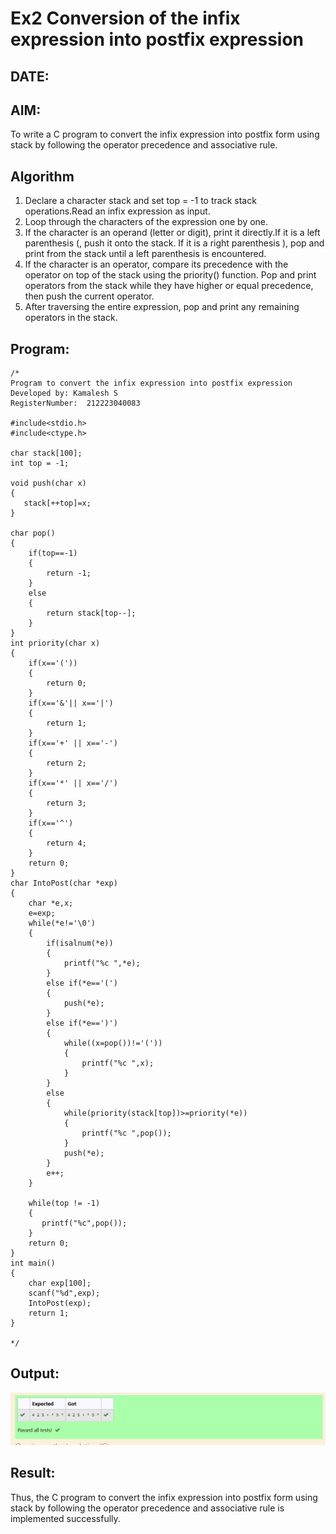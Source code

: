 # Ex2 Conversion of the infix expression into postfix expression
## DATE:
## AIM:
To write a C program to convert the infix expression into postfix form using stack by following the operator precedence and associative rule.

## Algorithm
1. Declare a character stack and set top = -1 to track stack operations.Read an infix expression as input.
2. Loop through the characters of the expression one by one.
3. If the character is an operand (letter or digit), print it directly.If it is a left parenthesis (, push it onto the stack.
If it is a right parenthesis ), pop and print from the stack until a left parenthesis is encountered.
4. If the character is an operator, compare its precedence with the operator on top of the stack using the priority() function.
Pop and print operators from the stack while they have higher or equal precedence, then push the current operator.
5. After traversing the entire expression, pop and print any remaining operators in the stack.
## Program:
```
/*
Program to convert the infix expression into postfix expression
Developed by: Kamalesh S
RegisterNumber:  212223040083

#include<stdio.h>
#include<ctype.h>

char stack[100];
int top = -1;

void push(char x)
{
   stack[++top]=x;
}

char pop()
{
    if(top==-1)
    {
        return -1;
    }
    else
    {
        return stack[top--];
    }
}
int priority(char x)
{
    if(x=='('))
    {
        return 0;
    }
    if(x=='&'|| x=='|')
    {
        return 1;
    }
    if(x=='+' || x=='-')
    {
        return 2;
    }
    if(x=='*' || x=='/')
    {
        return 3;
    }
    if(x=='^')
    {
        return 4;
    }
    return 0;
}
char IntoPost(char *exp)
{
    char *e,x;
    e=exp;
    while(*e!='\0')
    {
        if(isalnum(*e))
        {
            printf("%c ",*e);
        }
        else if(*e=='(')
        {
            push(*e);
        }
        else if(*e==')')
        {
            while((x=pop())!='('))
            {
                printf("%c ",x);
            }
        }
        else
        {
            while(priority(stack[top])>=priority(*e))
            {
                printf("%c ",pop());
            }
            push(*e);
        }
        e++;
    }

    while(top != -1)
    {
       printf("%c",pop());
    }
    return 0;
}
int main()
{
    char exp[100];
    scanf("%d",exp);
    IntoPost(exp);
    return 1;
}

*/
```

## Output:

![alt text](image-1.png)

## Result:
Thus, the C program to convert the infix expression into postfix form using stack by following the operator precedence and associative rule is implemented successfully.

